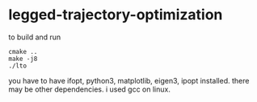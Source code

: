# legged-trajectory-optimization
to build and run 

    cmake ..
    make -j8
    ./lto

you have to have ifopt, python3, matplotlib, eigen3, ipopt installed. there may be other dependencies. i used gcc on linux.